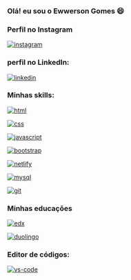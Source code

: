 ### Olá! eu sou o Ewwerson Gomes 😄

### Perfil no Instagram
[![instagram](https://img.shields.io/badge/Instagram-E4405F?style=for-the-badge&logo=instagram&logoColor=white)](https://instagram.com/ewwerson_santana)

### perfil no LinkedIn:
[![linkedin](https://img.shields.io/badge/LinkedIn-0077B5?style=for-the-badge&logo=linkedin&logoColor=white)](https://www.linkedin.com/in/ewwerson-gomes-5a3847239/)

### Minhas skills:
[![html](https://img.shields.io/badge/HTML-239120?style=for-the-badge&logo=html5&logoColor=white)]()

[![css](https://img.shields.io/badge/CSS3-1572B6?style=for-the-badge&logo=css3&logoColor=white)]()


[![javascript](https://img.shields.io/badge/JavaScript-F7DF1E?style=for-the-badge&logo=javascript&logoColor=black)]()


[![bootstrap](https://img.shields.io/badge/Bootstrap-563D7C?style=for-the-badge&logo=bootstrap&logoColor=white)]()


[![netlify](https://img.shields.io/badge/Netlify-00C7B7?style=for-the-badge&logo=netlify&logoColor=white)]()

[![mysql](https://img.shields.io/badge/MySQL-005C84?style=for-the-badge&logo=mysql&logoColor=white)]()

[![git](https://img.shields.io/badge/GIT-E44C30?style=for-the-badge&logo=git&logoColor=white)]()

### Minhas educações

[![edx](https://img.shields.io/badge/Edx-193A3E?style=for-the-badge&logo=edx&logoColor=white)]()

[![duolingo](https://img.shields.io/badge/Duolingo-58CC02?style=for-the-badge&logo=Duolingo&logoColor=white)]()

### Editor de códigos:

[![vs-code](https://img.shields.io/badge/Visual_Studio_Code-0078D4?style=for-the-badge&logo=visual%20studio%20code&logoColor=white)]()

